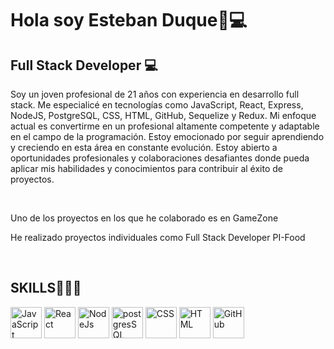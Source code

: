 <h1>Hola soy Esteban Duque👋💻</h1>


<h2>Full Stack Developer 💻</h2>


<p>
Soy un joven profesional de 21 años con experiencia en desarrollo full stack. Me especialicé en tecnologías como JavaScript, React, Express, NodeJS, PostgreSQL, CSS, HTML, GitHub, Sequelize y Redux. Mi enfoque actual es convertirme en un profesional altamente competente y adaptable en el campo de la programación. Estoy emocionado por seguir aprendiendo y creciendo en esta área en constante evolución. Estoy abierto a oportunidades profesionales y colaboraciones desafiantes donde pueda aplicar mis habilidades y conocimientos para contribuir al éxito de proyectos.</p>

</br>
<p>Uno de los proyectos en los que he colaborado es en GameZone</p>

<p>He realizado proyectos individuales como Full Stack Developer PI-Food</p>

</br>
<h2>SKILLS🦾👨‍💻</h2>
<div>
<img src="https://upload.wikimedia.org/wikipedia/commons/thumb/9/99/Unofficial_JavaScript_logo_2.svg/1200px-Unofficial_JavaScript_logo_2.svg.png" alt="JavaScript" width="50" height="50">
<img src="https://upload.wikimedia.org/wikipedia/commons/thumb/a/a7/React-icon.svg/2300px-React-icon.svg.png" alt="React" width="50" height="50">
<img src="https://cdn.icon-icons.com/icons2/2415/PNG/512/nodejs_plain_logo_icon_146409.png" alt="NodeJs" width="50" height="50">
<img src="https://cdn.icon-icons.com/icons2/2415/PNG/512/postgresql_original_wordmark_logo_icon_146392.png" alt="postgresSQL" width="50" height="50">
<img src="https://cdn-icons-png.flaticon.com/512/5968/5968242.png" alt="CSS" width="50" height="50">
<img src="https://i.blogs.es/bc08e5/html5_logo_256/450_1000.webp" alt="HTML" width="50" height="50">
<img src="https://cdn-icons-png.flaticon.com/512/25/25231.png" alt="GitHub" width="50" height="50">
  
</div>




